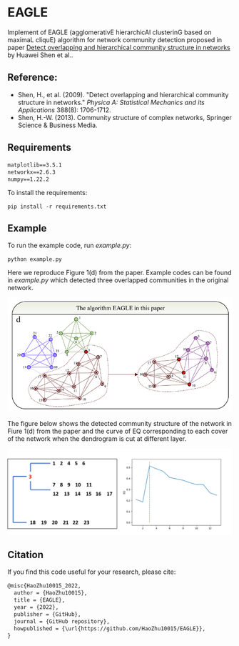 # EAGLE

Implement of EAGLE (agglomerativE hierarchicAl clusterinG based on maximaL cliquE) algorithm for network community detection proposed in paper [Detect overlapping and hierarchical community structure in networks](https://arxiv.org/pdf/0810.3093.pdf) by Huawei Shen et al..

## Reference: 

* Shen, H., et al. (2009). "Detect overlapping and hierarchical community structure in networks." *Physica A: Statistical Mechanics and its Applications* 388(8): 1706-1712.
* Shen, H.-W. (2013). Community structure of complex networks, Springer Science & Business Media.

## Requirements

```text
matplotlib==3.5.1
networkx==2.6.3
numpy==1.22.2
```

To install the requirements:

```text
pip install -r requirements.txt
```

## Example

To run the example code, run *example.py*:

```text
python example.py
```

Here we reproduce Figure 1(d) from the paper. Example codes can be found in *example.py* which detected three overlapped communities in the original network. 

![Figure 1(d)](./media/fig_1d.png) 

The figure below shows the detected community structure of the network in Fiure 1(d) from the paper and the curve of EQ corresponding to each cover
of the network when the dendrogram is cut at different layer.

![Result](./media/result.png)

## Citation

If you find this code useful for your research, please cite:

```
@misc{HaoZhu10015_2022,
  author = {HaoZhu10015},
  title = {EAGLE},
  year = {2022},
  publisher = {GitHub},
  journal = {GitHub repository},
  howpublished = {\url{https://github.com/HaoZhu10015/EAGLE}},
}
```
